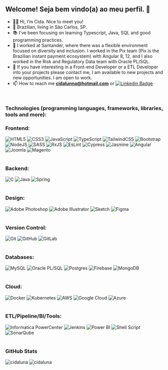 ## Welcome! Seja bem vindo(a) ao meu perfil. 👋

- 👩‍🎓 Hi, I’m Cida. Nice to meet you! 
- 🏡 Brazilian, living in São Carlos, SP.
- 📚 I've been focusing on learning Typescript, Java, SQL and good programming practices.
- 💞️ I worked at Santander, where there was a flexible environment focused on diversity and inclusion. I worked in the Pix team (Pix is the Brazilian instant payment ecosystem) with Angular 8, 12, and I also worked in the Risk and Regulatory Data team with Oracle PL/SQL.
- 🤝 If you have interesting in a Front-end Developer or a ETL Developer into your projects please contact me, I am available to new projects and new opportunities. I am open to work.
- 📫 How to reach me **cidalunna@hotmail.com** or [![Linkedin Badge](https://img.shields.io/badge/-AparecidaLuna-blue?style=flat-square&logo=Linkedin&logoColor=white&link=https://www.linkedin.com/in/aparecidaluna/)](https://www.linkedin.com/in/aparecidaluna/)
<br>

### Technologies (programming languages, frameworks, libraries, tools and more):

### Frontend:
<div>
  <img loading="lazy" alt="HTML5" src="https://img.shields.io/badge/html5-%23E34F26.svg?style=for-the-badge&logo=html5&logoColor=white" target="_blank"/>
  <img loading="lazy" alt="CSS3" src="https://img.shields.io/badge/css3-%231572B6.svg?style=for-the-badge&logo=css3&logoColor=white" target="_blank"/>
  <img loading="lazy" alt="JavaScript" src="https://img.shields.io/badge/javascript-%23323330.svg?style=for-the-badge&logo=javascript&logoColor=%23F7DF1E" target="_blank"/>
  <img loading="lazy" alt="TypeScript" src="https://img.shields.io/badge/typescript-%23007ACC.svg?style=for-the-badge&logo=typescript&logoColor=white" target="_blank"/>
  <img loading="lazy" alt="TailwindCSS" src="https://img.shields.io/badge/tailwindcss-%2338B2AC.svg?style=for-the-badge&logo=tailwind-css&logoColor=white" target="_blank"/>
  <img loading="lazy" alt="Bootstrap" src="https://img.shields.io/badge/bootstrap-%23563D7C.svg?style=for-the-badge&logo=bootstrap&logoColor=white" target="_blank"/>
  <img loading="lazy" alt="NodeJS" src="https://img.shields.io/badge/node.js-%2343853D.svg?style=for-the-badge&logo=node-dot-js&logoColor=white" target="_blank"/>
  <img loading="lazy" alt="SASS" src="https://img.shields.io/badge/SASS-hotpink.svg?style=for-the-badge&logo=SASS&logoColor=white" target="_blank"/>
  <img loading="lazy" alt="RxJS" src="https://img.shields.io/badge/rxjs-%23B7178C.svg?style=for-the-badge&logo=reactivex&logoColor=white" target="_blank"/>
  <img loading="lazy" alt="EsLint" src="https://img.shields.io/badge/ESLint-4B3263?style=for-the-badge&logo=eslint&logoColor=white" target="_blank"/>
  <img loading="lazy" alt="Cypress" src="https://img.shields.io/badge/-cypress-%23E5E5E5?style=for-the-badge&logo=cypress&logoColor=058a5e" target="_blank"/>
  <img loading="lazy" alt="Jasmine" src="https://img.shields.io/badge/jasmine-%238A4182.svg?style=for-the-badge&logo=jasmine&logoColor=white" target="_blank"/>
  <img loading="lazy" alt="Angular" src="https://img.shields.io/badge/angular-%23DD0031.svg?style=for-the-badge&logo=angular&logoColor=white" target="_blank"/>
  <img loading="lazy" alt="Joomla" src="https://img.shields.io/badge/joomla-%235091CD.svg?style=for-the-badge&logo=joomla&logoColor=white" target="_blank"/>
  <img loading="lazy" alt="Magento" src="https://img.shields.io/badge/magento-%23EE672F.svg?&style=for-the-badge&logo=magento&logoColor=white" target="_blank"/>
</div><br>

### Backend:
<div>
  <img loading="lazy" alt="C" src="https://img.shields.io/badge/c-%2300599C.svg?style=for-the-badge&logo=c&logoColor=white" target="_blank"/>
  <img loading="lazy" alt="Java" src="https://img.shields.io/badge/java-%23ED8B00.svg?style=for-the-badge&logo=java&logoColor=white" target="_blank"/>
  <img loading="lazy" alt="Spring" src="https://img.shields.io/badge/spring-%236DB33F.svg?style=for-the-badge&logo=spring&logoColor=white" target="_blank"/>
</div><br>

### Design:
<div>
  <img loading="lazy" alt="Adobe Photoshop" src="https://img.shields.io/badge/adobephotoshop-%2331A8FF.svg?style=for-the-badge&logo=adobephotoshop&logoColor=white" target="_blank"/>
  <img loading="lazy" alt="Adobe Illustrator" src="https://img.shields.io/badge/adobeillustrator-%23FF9A00.svg?style=for-the-badge&logo=adobeillustrator&logoColor=white" target="_blank"/>
  <img loading="lazy" alt="Sketch" src="https://img.shields.io/badge/Canva-%2300C4CC.svg?style=for-the-badge&logo=Canva&logoColor=white" target="_blank"/>
  <img loading="lazy" alt="Figma" src="https://img.shields.io/badge/figma-%23F24E1E.svg?style=for-the-badge&logo=figma&logoColor=white" target="_blank"/>
</div><br>

### Version Control:
<div>
  <img loading="lazy" alt="Git" src="https://img.shields.io/badge/git-%23F05033.svg?style=for-the-badge&logo=git&logoColor=white" target="_blank"/>
  <img loading="lazy" alt="GitHub" src="https://img.shields.io/badge/GitHub-100000?style=for-the-badge&logo=github&logoColor=white" target="_blank"/>
  <img loading="lazy" alt="GitLab" src="https://img.shields.io/badge/GitLab-330F63?style=for-the-badge&logo=gitlab&logoColor=white" target="_blank"/>
</div><br>

### Databases:
<div>
  <img loading="lazy" alt="MySQL" src="https://img.shields.io/badge/MySQL-005C84?style=for-the-badge&logo=mysql&logoColor=white" target="_blank"/>
  <img loading="lazy" alt="Oracle PL/SQL" src="https://img.shields.io/badge/oracle-%23F00000.svg?style=for-the-badge&logo=oracle&logoColor=white" target="_blank"/>
  <img loading="lazy" alt="Postgres" src="https://img.shields.io/badge/postgres-%23316192.svg?style=for-the-badge&logo=postgresql&logoColor=white" target="_blank"/>
  <img loading="lazy" alt="Firebase" src="https://img.shields.io/badge/firebase-%23039BE5.svg?style=for-the-badge&logo=firebase" target="_blank"/>
  <img loading="lazy" alt="MongoDB" src="https://img.shields.io/badge/MongoDB-%234ea94b.svg?style=for-the-badge&logo=mongodb&logoColor=white" target="_blank"/>
</div><br>

### Cloud:
<div>
  <img loading="lazy" alt="Docker" src="https://img.shields.io/badge/docker-%230db7ed.svg?style=for-the-badge&logo=docker&logoColor=white" target="_blank"/>
  <img loading="lazy" alt="Kubernetes" src="https://img.shields.io/badge/kubernetes-%23326ce5.svg?style=for-the-badge&logo=kubernetes&logoColor=white" target="_blank"/>
  <img loading="lazy" alt="AWS" src="https://img.shields.io/badge/AWS-%23FF9900.svg?style=for-the-badge&logo=amazon-aws&logoColor=white" target="_blank"/>
  <img loading="lazy" alt="Google Cloud" src="https://img.shields.io/badge/GoogleCloud-%234285F4.svg?style=for-the-badge&logo=google-cloud&logoColor=white" target="_blank"/>
  <img loading="lazy" alt="Azure" src="https://img.shields.io/badge/azure-%230072C6.svg?style=for-the-badge&logo=azure-devops&logoColor=white" target="_blank"/>
</div><br>

### ETL/Pipeline/BI/Tools:
<div>
  <img loading="lazy" alt="Informatica PowerCenter" src="https://img.shields.io/badge/informatica-%23FF4D00.svg?&style=for-the-badge&logo=informatica&logoColor=white" target="_blank"/>
  <img loading="lazy" alt="Jenkins" src="https://img.shields.io/badge/jenkins-%232C5263.svg?style=for-the-badge&logo=jenkins&logoColor=white" target="_blank"/>
  <img loading="lazy" alt="Power BI" src="https://img.shields.io/badge/power_bi-F2C811?style=for-the-badge&logo=powerbi&logoColor=black" target="_blank"/>
  <img loading="lazy" alt="Shell Script" src="https://img.shields.io/badge/shell_script-%23121011.svg?style=for-the-badge&logo=gnu-bash&logoColor=white" target="_blank"/>
  <img loading="lazy" alt="SonarQube" src="https://img.shields.io/badge/SonarQube-black?style=for-the-badge&logo=sonarqube&logoColor=4E9BCD" target="_blank"/>
</div><br>

### GitHub Stats
  
<p><img align="center" src="https://github-readme-stats.vercel.app/api?username=cidaluna&show_icons=true&locale=pt-BR" alt="cidaluna" /> <img align="left" src="https://github-readme-stats.vercel.app/api/top-langs?username=cidaluna&show_icons=true&locale=pt-BR&layout=compact" alt="cidaluna" /></p>
<br>

<!---cidaluna/cidaluna is a ✨ special ✨ repository because its `README.md` (this file) appears on your GitHub profile.
You can click the Preview link to take a look at your changes.
--->
